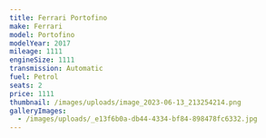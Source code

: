 ```yaml
---
title: Ferrari Portofino
make: Ferrari
model: Portofino
modelYear: 2017
mileage: 1111
engineSize: 1111
transmission: Automatic
fuel: Petrol
seats: 2
price: 1111
thumbnail: /images/uploads/image_2023-06-13_213254214.png
galleryImages:
  - /images/uploads/_e13f6b0a-db44-4334-bf84-898478fc6332.jpg
---
```

